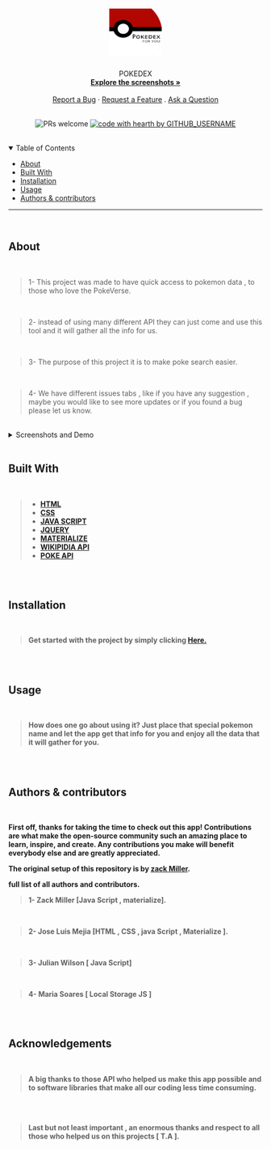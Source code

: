 <h1 align="center">
  
  <a href="https://github.com/zacktmiller92/pokedex.git">
    <!-- Please provide path to your logo here -->
    <img src="assets\images\readmeImg\pokedex-icon-0.jpg" width="104" height="94">
  </a>
</h1>

<div align="center">
  POKEDEX
  <br />
  <a href="#about"><strong>Explore the screenshots »</strong></a>
  <br />
  <br />
  <a href="https://github.com/zacktmiller92/pokedex/issues/25">Report a Bug</a>
  ·
  <a href="https://github.com/zacktmiller92/pokedex/issues/24">Request a Feature</a>
  .
  <a href="https://github.com/zacktmiller92/pokedex/issues/23">Ask a Question</a>
</div>

<div align="center">
<br />



![PRs welcome](https://img.shields.io/badge/PRs-welcome-ff69b4.svg?style=flat-square)
[![code with hearth by GITHUB_USERNAME](https://img.shields.io/badge/%3C%2F%3E%20with%20%E2%99%A5%20by-GITHUB_zacktmiller92-ff1414.svg?style=flat-square)](https://github.com/zacktmiller92/pokedex.git)

</div>

<br>

<details open="open">
<summary>Table of Contents</summary>

- [About](#about)
- [Built With](#built-with)
- [Installation](#installation)
- [Usage](#usage)
- [Authors & contributors](#authors--contributors)


</details>


---
<br>

## About
<br>

>1- This project was made to have quick access to pokemon data , to those who love the PokeVerse.
<br>

>2- instead of using many different API they can just come and use this tool and it will gather all the info for us.
<br>

>3- The purpose of this project it is to make poke search easier.
<br>

>4- We have different issues tabs , like if you have any suggestion , maybe you would like to see more updates or if you found a bug please let us know.

<br>
<details>
<summary>Screenshots and Demo</summary>
<br>


                                Home Page  
 
 <img src="./assets/images/readmeImg/Document (1).png" title="Home Page" width="100%"> | 
 <img src="./assets/images/readmeImg/Document (2).png" title="Login Page" width="100%"> |
 <img src="./assets/images/readmeImg/Document (3).png" title="Login Page" width="100%"> |
 <img src="./assets/images/readmeImg/Document.gif" title="Login Page" width="100%">

</details>
<br>

## <strong> Built With
<br>

>* <a href="https://www.w3schools.com/html/default.asp">HTML</a>
>* <a href="https://developer.mozilla.org/en-US/docs/Web/API/CSS">CSS</a>
>* <a href="https://developer.mozilla.org/en-US/docs/Mozilla/Add-ons/WebExtensions/API">JAVA SCRIPT</a>
>* <a href="https://api.jquery.com/">JQUERY</a>
>* <a href="https://materializecss.com/">MATERIALIZE</a>
>* <a href="https://en.wikipedia.org/wiki/Wikipedia:API">WIKIPIDIA API</a>
>* <a href= "https://pokeapi.co/">POKE API</a>

<br>
<br>

## <strong> Installation
<br>

>Get started with the project by simply clicking <a href="https://zacktmiller92.github.io/pokedex/">Here.</a>

<br>
<br>

## <strong> Usage

<br>

> How does one go about using it?
> Just place that special pokemon name and let the app get that info for you and enjoy all the data that it will gather for you.

<br>
<br>

## <strong> Authors & contributors
<br>

First off, thanks for taking the time to check out this app! Contributions are what make the open-source community such an amazing place to learn, inspire, and create. Any contributions you make will benefit everybody else and are **greatly appreciated**.

The original setup of this repository is by [zack Miller](https://github.com/zacktmiller92/pokedex.git).

full list of all authors and contributors.
<br>

> 1- Zack Miller [Java Script , materialize].
<br>

> 2- Jose Luis Mejia [HTML , CSS , java Script , Materialize ].
<br>

> 3- Julian Wilson [ Java Script]
<br>

> 4- Maria Soares [ Local Storage JS ]



<br>
<br>

## <strong> Acknowledgements
<br>

> A big thanks to those API who helped us make this app possible and to software libraries that make all our coding less time consuming. 
<br>
<br>

> Last but not least important , an enormous thanks and respect to all those who helped us on this projects [ T.A ].
<br>
